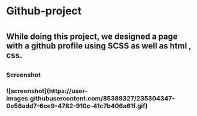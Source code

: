 <h1>Github-project<h1>

<h2>While doing this project, we designed a page with a github profile using SCSS as well as html , css.<h2>

<h3>Screenshot<h3>
![screenshot](https://user-images.githubusercontent.com/85389327/235304347-0e56add7-6ce9-4782-910c-41c7b406a61f.gif)




